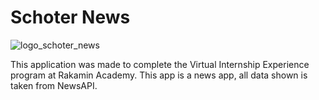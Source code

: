 # Schoter News

![logo_schoter_news](https://user-images.githubusercontent.com/52599512/226352731-ae85ba8e-2609-46fc-9e78-c8bf35e6a877.png)


This application was made to complete the Virtual Internship Experience program at Rakamin Academy.
This app is a news app, all data shown is taken from NewsAPI.
